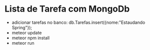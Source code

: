 # Lista de Tarefa com MongoDb

- adicionar tarefas no banco: db.Tarefas.insert({nome:"Estaudando Spring"});
- meteor update
- meteor npm install
- meteor run
